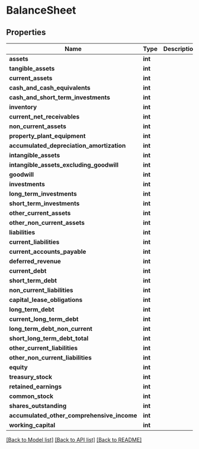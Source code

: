 # BalanceSheet

## Properties
Name | Type | Description | Notes
------------ | ------------- | ------------- | -------------
**assets** | **int** |  | [optional] 
**tangible_assets** | **int** |  | [optional] 
**current_assets** | **int** |  | [optional] 
**cash_and_cash_equivalents** | **int** |  | [optional] 
**cash_and_short_term_investments** | **int** |  | [optional] 
**inventory** | **int** |  | [optional] 
**current_net_receivables** | **int** |  | [optional] 
**non_current_assets** | **int** |  | [optional] 
**property_plant_equipment** | **int** |  | [optional] 
**accumulated_depreciation_amortization** | **int** |  | [optional] 
**intangible_assets** | **int** |  | [optional] 
**intangible_assets_excluding_goodwill** | **int** |  | [optional] 
**goodwill** | **int** |  | [optional] 
**investments** | **int** |  | [optional] 
**long_term_investments** | **int** |  | [optional] 
**short_term_investments** | **int** |  | [optional] 
**other_current_assets** | **int** |  | [optional] 
**other_non_current_assets** | **int** |  | [optional] 
**liabilities** | **int** |  | [optional] 
**current_liabilities** | **int** |  | [optional] 
**current_accounts_payable** | **int** |  | [optional] 
**deferred_revenue** | **int** |  | [optional] 
**current_debt** | **int** |  | [optional] 
**short_term_debt** | **int** |  | [optional] 
**non_current_liabilities** | **int** |  | [optional] 
**capital_lease_obligations** | **int** |  | [optional] 
**long_term_debt** | **int** |  | [optional] 
**current_long_term_debt** | **int** |  | [optional] 
**long_term_debt_non_current** | **int** |  | [optional] 
**short_long_term_debt_total** | **int** |  | [optional] 
**other_current_liabilities** | **int** |  | [optional] 
**other_non_current_liabilities** | **int** |  | [optional] 
**equity** | **int** |  | [optional] 
**treasury_stock** | **int** |  | [optional] 
**retained_earnings** | **int** |  | [optional] 
**common_stock** | **int** |  | [optional] 
**shares_outstanding** | **int** |  | [optional] 
**accumulated_other_comprehensive_income** | **int** |  | [optional] 
**working_capital** | **int** |  | [optional] 

[[Back to Model list]](../README.md#documentation-for-models) [[Back to API list]](../README.md#documentation-for-api-endpoints) [[Back to README]](../README.md)

